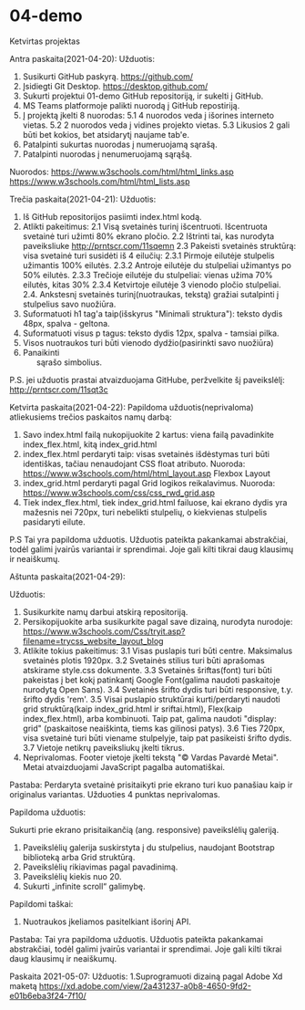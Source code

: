 # 04-demo
Ketvirtas projektas

Antra paskaita(2021-04-20):
Užduotis:
1. Susikurti GitHub paskyrą. https://github.com/
2. Įsidiegti Git Desktop. https://desktop.github.com/
3. Sukurti projektui 01-demo GitHub repositoriją, ir sukelti į GitHub.
4. MS Teams platformoje palikti nuorodą į GitHub repostiriją.
5. Į projektą įkelti 8 nuorodas:
	5.1 4 nuorodos veda į išorines interneto vietas.
	5.2 2 nuorodos veda į vidines projekto vietas.
	5.3 Likusios 2 gali būti bet kokios, bet atsidarytį naujame tab'e.
6. Patalpinti sukurtas nuorodas į numeruojamą sąrašą.
7. Patalpinti nuorodas į nenumeruojamą sąrąšą.

Nuorodos:
https://www.w3schools.com/html/html_links.asp
https://www.w3schools.com/html/html_lists.asp
	
Trečia paskaita(2021-04-21):
Užduotis:
1. Iš GitHub repositorijos pasiimti index.html kodą.
2. Atlikti pakeitimus:
   2.1 Visą svetainės turinį išcentruoti. Išcentruota svetainė turi užimti 80% ekrano pločio.
   2.2 Ištrinti tai, kas nurodyta paveiksliuke http://prntscr.com/11sqemn
   2.3 Pakeisti svetainės struktūrą: visa svetainė turi susidėti iš 4 eilučių:
       2.3.1 Pirmoje eilutėje stulpelis užimantis 100% eilutės.
       2.3.2 Antroje eilutėje du stulpeliai užimantys po 50% eilutės.
       2.3.3 Trečioje eilutėje du stulpeliai: vienas užima 70% eilutės, kitas 30%
       2.3.4 Ketvirtoje eilutėje 3 vienodo pločio stulpeliai.
   2.4. Ankstesnį svetainės turinį(nuotraukas, tekstą) gražiai sutalpinti į stulpelius savo nuožiūra.
3. Suformatuoti h1 tag'a taip(išskyrus "Minimali struktura"): teksto dydis 48px, spalva - geltona.
4. Suformatuoti visus p tagus: teksto dydis 12px, spalva - tamsiai pilka.
5. Visos nuotraukos turi būti vienodo dydžio(pasirinkti savo nuožiūra)
6. Panaikinti <ul> sąrašo simbolius.

P.S. jei užduotis prastai atvaizduojama GitHube, peržvelkite šį paveikslėlį: http://prntscr.com/11sqt3c	

Ketvirta paskaita(2021-04-22):
Papildoma užduotis(neprivaloma) atliekusiems trečios paskaitos namų darbą:
1. Savo index.html failą nukopijuokite 2 kartus: viena failą pavadinkite index_flex.html, kitą index_grid.html
2. index_flex.html perdaryti taip: visas svetainės išdėstymas turi būti identiškas, tačiau nenaudojant CSS float atributo.
Nuoroda: https://www.w3schools.com/html/html_layout.asp Flexbox Layout
3. index_grid.html perdaryti pagal Grid logikos reikalavimus. Nuoroda: https://www.w3schools.com/css/css_rwd_grid.asp
4. Tiek index_flex.html, tiek index_grid.html failuose, kai ekrano dydis yra mažesnis nei 720px, turi nebelikti stulpelių, o kiekvienas stulpelis pasidaryti eilute. 

P.S Tai yra papildoma užduotis. Užduotis pateikta pakankamai abstrakčiai, todėl galimi įvairūs variantai ir sprendimai. Joje gali kilti tikrai daug klausimų ir neaiškumų.

Aštunta paskaita(2021-04-29):

Užduotis:
1. Susikurkite namų darbui atskirą repositoriją.
2. Persikopijuokite arba susikurkite pagal save dizainą, nurodyta nurodoje: https://www.w3schools.com/Css/tryit.asp?filename=trycss_website_layout_blog
3. Atlikite tokius pakeitimus:
   3.1 Visas puslapis turi būti centre. Maksimalus svetainės plotis 1920px.
   3.2 Svetainės stilius turi būti aprašomas atskirame style.css dokumente.
   3.3 Svetainės šriftas(font) turi būti pakeistas į bet kokį patinkantį Google Font(galima naudoti paskaitoje nurodytą Open Sans).
   3.4 Svetainės šrifto dydis turi būti responsive, t.y. šrifto dydis 'rem'.
   3.5 Visai puslapio struktūrai kurti/perdaryti naudoti grid struktūrą(kaip index_grid.html ir sriftai.html), Flex(kaip index_flex.html), arba kombinuoti. Taip pat, galima naudoti "display: grid" (paskaitose neaiškinta, tiems kas gilinosi patys).
   3.6 Ties 720px, visa svetainė turi būti viename stulpelyje, taip pat pasikeisti šrifto dydis.
   3.7 Vietoje netikrų paveiksliukų įkelti tikrus.
4. Neprivalomas. Footer	vietoje įkelti tekstą "© Vardas Pavardė Metai". Metai atvaizduojami JavaScript pagalba automatiškai.

Pastaba: Perdaryta svetainė prisitaikyti prie ekrano turi kuo panašiau kaip ir originalus variantas. Užduoties 4 punktas neprivalomas.

Papildoma užduotis:

Sukurti prie ekrano prisitaikančią (ang. responsive) paveikslėlių galeriją.
1. Paveikslėlių galerija suskirstyta į du stulpelius, naudojant Bootstrap biblioteką arba Grid struktūrą.
2. Paveikslėlių rikiavimas pagal pavadinimą.
3. Paveikslėlių kiekis nuo 20.
4. Sukurti „infinite scroll“ galimybę.

Papildomi taškai:
1. Nuotraukos įkeliamos pasitelkiant išorinį API.

Pastaba: Tai yra papildoma užduotis. Užduotis pateikta pakankamai abstrakčiai, todėl galimi įvairūs variantai ir sprendimai. Joje gali kilti tikrai daug klausimų ir neaiškumų.

Paskaita 2021-05-07:
Užduotis:
1.Suprogramuoti dizainą pagal Adobe Xd maketą https://xd.adobe.com/view/2a431237-a0b8-4650-9fd2-e01b6eba3f24-7f10/
